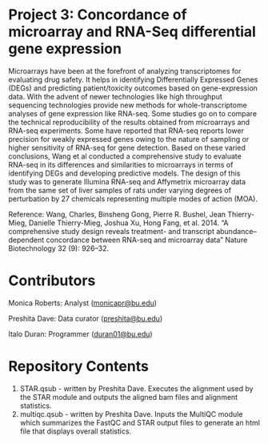 # Project 3: Concordance of microarray and RNA-Seq differential gene expression

Microarrays have been at the forefront of analyzing transcriptomes for evaluating drug safety. It helps in identifying Differentially Expressed Genes (DEGs) and predicting patient/toxicity outcomes based on gene-expression data. With the advent of newer technologies like high throughput sequencing technologies provide new methods for whole-transcriptome analyses of gene expression like RNA-seq. Some studies go on to compare the technical reproducibility of the results obtained from microarrays and RNA-seq experiments. Some have reported that RNA-seq reports lower precision for weakly expressed genes owing to the nature of sampling or higher sensitivity of RNA-seq for gene detection. Based on these varied conclusions, Wang et al conducted a comprehensive study to evaluate RNA-seq in its differences and similarities to microarrays in terms of identifying DEGs and developing predictive models. The design of this study was to generate Illumina RNA-seq and Affymetrix microarray data from the same set of liver samples of rats under varying degrees of perturbation by 27 chemicals representing multiple modes of action (MOA). 

Reference:
Wang, Charles, Binsheng Gong, Pierre R. Bushel, Jean Thierry-Mieg, Danielle Thierry-Mieg, Joshua Xu, Hong Fang, et al. 2014. “A comprehensive study design reveals treatment- and transcript abundance–dependent concordance between RNA-seq and microarray data” Nature Biotechnology 32 (9): 926–32.

# Contributors

Monica Roberts: Analyst (monicapr@bu.edu)

Preshita Dave: Data curator (preshita@bu.edu)

Italo Duran: Programmer (duran01@bu.edu)

# Repository Contents

1. STAR.qsub - written by Preshita Dave. Executes the alignment used by the STAR module and outputs the aligned bam files and alignment statistics. 
2. multiqc.qsub - written by Preshita Dave. Inputs the MultiQC module which summarizes the FastQC and STAR output files to generate an html file that displays overall statistics. 
